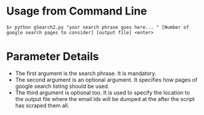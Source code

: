 # Usage from Command Line #
```
$> python gSearch2.py "your search phrase goes here... " [Number of google search pages to consider] [output file] <enter>
```
# Parameter Details #

  * The first argument is the search phrase. It is mandatory.
  * The second argument is an optional argument. It specifies how pages of google search listing should be used.
  * The third argument is optional too. It is used to specify the location to the output file where the email Ids will be dumped at the after the script has scraped them all.